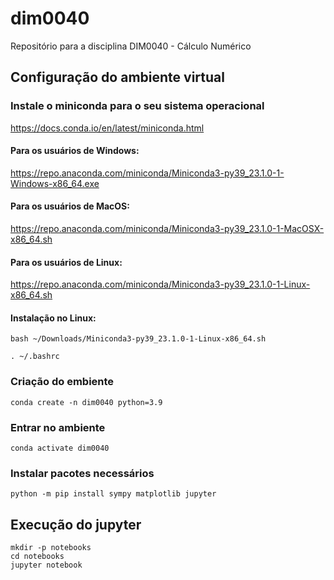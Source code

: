 # dim0040
Repositório para a disciplina DIM0040 - Cálculo Numérico
## Configuração do ambiente virtual
### Instale o miniconda para o seu sistema operacional
https://docs.conda.io/en/latest/miniconda.html

#### Para os usuários de Windows:
https://repo.anaconda.com/miniconda/Miniconda3-py39_23.1.0-1-Windows-x86_64.exe

#### Para os usuários de MacOS:
https://repo.anaconda.com/miniconda/Miniconda3-py39_23.1.0-1-MacOSX-x86_64.sh

#### Para os usuários de Linux:
https://repo.anaconda.com/miniconda/Miniconda3-py39_23.1.0-1-Linux-x86_64.sh

#### Instalação no Linux:
```shell
bash ~/Downloads/Miniconda3-py39_23.1.0-1-Linux-x86_64.sh
```
```shell
. ~/.bashrc
```

### Criação do embiente
```shell
conda create -n dim0040 python=3.9
```
### Entrar no ambiente
```shell
conda activate dim0040
```
### Instalar pacotes necessários
```shell
python -m pip install sympy matplotlib jupyter
```
## Execução do jupyter
```shell
mkdir -p notebooks
cd notebooks
jupyter notebook
```
